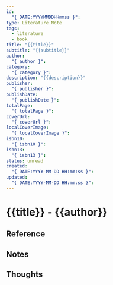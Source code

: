 ```yaml
---
id:
  "{ DATE:YYYYMMDDHHmmss }": 
type: Literature Note
tags:
  - literature
  - book
title: "{{title}}"
subtitle: "{{subtitle}}"
author:
  "{ author }": 
category:
  "{ category }": 
description: "{{description}}"
publisher:
  "{ publisher }": 
publishDate:
  "{ publishDate }": 
totalPage:
  "{ totalPage }": 
coverUrl:
  "{ coverUrl }": 
localCoverImage:
  "{ localCoverImage }": 
isbn10:
  "{ isbn10 }": 
isbn13:
  "{ isbn13 }": 
status: unread
created:
  "{ DATE:YYYY-MM-DD HH:mm:ss }": 
updated:
  "{ DATE:YYYY-MM-DD HH:mm:ss }":
---
```


# {{title}} - {{author}}

## Reference


## Notes


## Thoughts